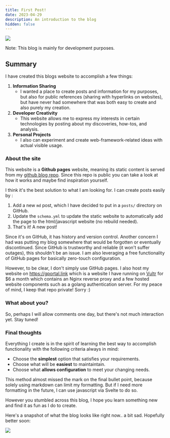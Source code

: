 ```yaml
---
title: First Post!
date: 2023-04-29
description: An introduction to the blog
hidden: false
---
```


![](https://raw.githubusercontent.com/Tarikul-Islam-Anik/Animated-Fluent-Emojis/master/Emojis/Activities/Party%20Popper.png)

Note: This blog is mainly for development purposes.

## Summary

I have created this blogs website to accomplish a few things:

1.  **Information Sharing**
    - I wanted a place to create posts and information for my purposes, but also for public references (sharing with hyperlinks on websites), but have never had somewhere that was both easy to create and also purely my creation.
2.  **Developer Creativity**
    - This website allows me to express my interests in certain technologies by posting about my discoveries, how-tos, and analysis.
3.  **Personal Projects**
    - I also can experiment and create web-framework-related ideas with actual visible usage.

### About the site

This website is a **Github pages** website, meaning its static content is served from my [github blog repo](https://github.com/gtsteffaniak/blog). Since this repo is public you can take a look at how it works and maybe find inspiration yourself.

I think it's the best solution to what I am looking for. I can create posts easily by :

1.  Add a new `md` post, which I have decided to put in a `posts/` directory on GitHub.
2.  Update the `schema.yml` to update the static website to automatically add the page to the html/javascript website (no rebuild needed).
3. That's it! A new post!

Since it's on GitHub, it has history and version control. Another concern I had was putting my blog somewhere that would be forgotten or eventually discontinued. Since GitHub is trustworthy and reliable (it won't suffer outages), this shouldn't be an issue. I am also leveraging a free functionality of GitHub pages for basically zero-touch configuration.

However, to be clear, I don't simply use GitHub pages. I also host my website on https://gportal.link which is a website I have running on [Vultr](vultr.com) for $6 a month which contains an Nginx reverse proxy and a few hosted website components such as a golang authentication server. For my peace of mind, I keep that repo private! Sorry :)

### What about you?

So, perhaps I will allow comments one day, but there's not much interaction yet. Stay tuned!

### Final thoughts

Everything I create is in the spirit of learning the best way to accomplish functionality with the following criteria always in mind:

- Choose the **simplest** option that satisfies your requirements.
- Choose what will be **easiest** to maintaintain.
- Choose what **allows configuration** to meet your changing needs.

This method almost missed the mark on the final bullet point, because solely using markdown can limit my formatting. But if I need more formatting in the future, I can use javascript via Svelte to do so.

However you stumbled across this blog, I hope you learn something new and find it as fun as I do to create.

Here's a snapshot of what the blog looks like right now.. a bit sad. Hopefully better soon:

![](https://i.imgur.com/D6B2xip.png)
